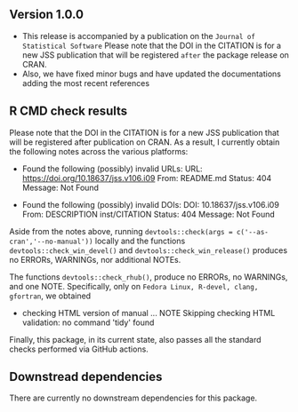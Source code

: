 ## Version 1.0.0

* This release is accompanied by a publication on the `Journal of Statistical Software` 
  Please note that the DOI in the CITATION is for a new JSS publication that will be registered `after` the package release on CRAN.
* Also, we have fixed minor bugs and have updated the documentations adding the most recent references
  
## R CMD check results

Please note that the DOI in the CITATION is for a new JSS publication that will be registered after publication on CRAN. As a result, I currently obtain the following notes across the various platforms:

* Found the following (possibly) invalid URLs:
   URL: https://doi.org/10.18637/jss.v106.i09
     From: README.md
     Status: 404
     Message: Not Found

* Found the following (possibly) invalid DOIs:
   DOI: 10.18637/jss.v106.i09
     From: DESCRIPTION
           inst/CITATION
     Status: 404
     Message: Not Found

Aside from the notes above, running `devtools::check(args = c('--as-cran','--no-manual'))` locally and the functions `devtools::check_win_devel()` and `devtools::check_win_release()` produces 
no ERRORs, WARNINGs, nor additional NOTEs.  

The functions `devtools::check_rhub()`,  produce no ERRORs, no WARNINGs, and one NOTE. Specifically, only on `Fedora Linux, R-devel, clang, gfortran`, we obtained

* checking HTML version of manual ... NOTE
  Skipping checking HTML validation: no command 'tidy' found

Finally, this package, in its current state, also passes all the standard 
checks performed via GitHub actions.

## Downstread dependencies

There are currently no downstream dependencies for this package.
